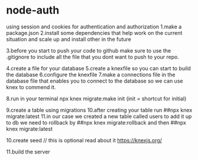 # node-auth

using session and cookies for authentication and authorization
1.make a package.json
2.install some dependencies that help work on the current situation and scale up and
install other in the future

3.before you start to push your code to github make sure to use the .gitignore
to include all the file that you dont want to push to your repo.

4.create a file for your database
5.create a knexfile so you can start to build the database
6.configure the knexfile
7.make a connections file in the database file that enables you to connect to the
database so we can use knex to commend it.

8.run in your terminal npx knex migrate:make init
(init = shortcut for initial)

9.create a table using migrations
10.after creating your table run ##npx knex migrate:latest
11.in our case we created a new table called users to add it up to db
we need to rollback by ##npx knex migrate:rollback
and then ##npx knex migrate:latest

10.create seed // this is optional read about it https://knexjs.org/

11.build the server
